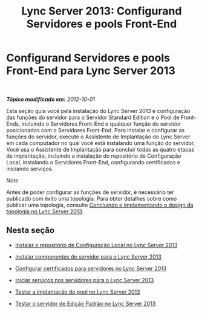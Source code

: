 ﻿---
title: 'Lync Server 2013: Configurand Servidores e pools Front-End'
TOCTitle: Configurand Servidores e pools Front-End
ms:assetid: c88526f9-69e2-47dd-b3d7-056139d74fb2
ms:mtpsurl: https://technet.microsoft.com/pt-br/library/Gg398827(v=OCS.15)
ms:contentKeyID: 49308093
ms.date: 05/19/2016
mtps_version: v=OCS.15
ms.translationtype: HT
---

# Configurand Servidores e pools Front-End para Lync Server 2013

 

_**Tópico modificado em:** 2012-10-01_

Esta seção guia você pela instalação do Lync Server 2013 e configuração das funções do servidor para o Servidor Standard Edition e o Pool de Front-Ends, incluindo o Servidores Front-End e qualquer função do servidor posicionados com o Servidores Front-End. Para instalar e configurar as funções do servidor, execute o Assistente de Implantação do Lync Server em cada computador no qual você está instalando uma função do servidor. Você usa o Assistente de Implantação para concluir todas as quatro etapas de implantação, incluindo a instalação do repositório de Configuração Local, instalando o Servidores Front-End, configurando certificados e iniciando serviços.

> [!NOTE]  
> Antes de poder configurar as funções de servidor, é necessário ter publicado com êxito uma topologia. Para obter detalhes sobre como publicar uma topologia, consulte <a href="lync-server-2013-finalizing-and-implementing-the-topology-design.md">Concluindo e implementando o design da topologia no Lync Server 2013</a>.

## Nesta seção

  - [Instalar o repositório de Configuração Local no Lync Server 2013](lync-server-2013-install-the-local-configuration-store.md)

  - [Instalar componentes de servidor para o Lync Server 2013](lync-server-2013-install-lync-server-server-components.md)

  - [Configurar certificados para servidores no Lync Server 2013](lync-server-2013-configure-certificates-for-servers.md)

  - [Iniciar serviços nos servidores para o Lync Server 2013](lync-server-2013-start-services-on-servers.md)

  - [Testar a implantação de pool no Lync Server 2013](lync-server-2013-test-the-pool-deployment.md)

  - [Testar o servidor de Edição Padrão no Lync Server 2013](lync-server-2013-test-the-standard-edition-server.md)

